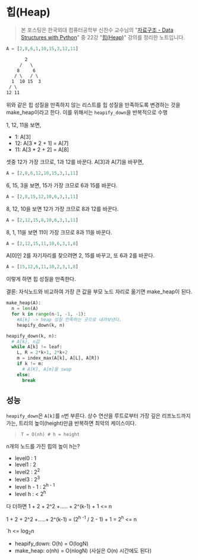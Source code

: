 # 힙(Heap)

> 본 포스팅은 한국외대 컴퓨터공학부 신찬수 교수님의 "[자료구조 - Data Structures with Python](https://www.youtube.com/playlist?list=PLsMufJgu5933ZkBCHS7bQTx0bncjwi4PK)" 중 22강 "[힙(Heap)](https://youtube.com/watch?v=6VMSTOdHRfI)" 강의를 정리한 노트입니다.

```py
A = [2,8,6,1,10,15,3,12,11]
```

```txt
       2
     /   \
    8     6
   / \   / \
  1  10 15  3
 / \
12 11
```

위와 같은 힙 성질을 만족하지 않는 리스트를 힙 성질을 만족하도록 변경하는 것을 make_heap이라고 한다. 이를 위해서는 `heapify_down`을 반복적으로 수행

1, 12, 11을 보면,

- 1: A[3]
- 12: A[3 * 2 + 1] = A[7]
- 11: A[3 * 2 + 2] = A[8]

셋중 12가 가장 크므로, 1과 12를 바꾼다. A[3]과 A[7]을 바꾸면,

```py
A = [2,8,6,12,10,15,3,1,11]
```

6, 15, 3을 보면, 15가 가장 크므로 6과 15를 바꾼다.

```py
A = [2,8,15,12,10,6,3,1,11]
```

8, 12, 10을 보면 12가 가장 크므로 8과 12를 바꾼다.

```py
A = [2,12,15,8,10,6,3,1,11]
```

8, 1, 11을 보면 11이 가장 크므로 8과 11을 바꾼다.

```py
A = [2,12,15,11,10,6,3,1,8]
```

A[0]인 2를 자기자리를 찾으려면 2, 15를 바꾸고, 또 6과 2를 바꾼다.

```py
A = [15,12,6,11,10,2,3,1,8]
```

이렇게 하면 힙 성질을 만족한다.

결론: 자식노드와 비교하여 가장 큰 값을 부모 노드 자리로 옮기면 make_heap이 된다.

```py
make_heap(A):
  n = len(A)
  for k in range(n-1, -1, -1):
    #A[k] -> heap 성질 만족하는 곳으로 내려보낸다.
    heapify_down(k, n)
```

```py
heapify_down(k, n):
  # A[k], n값
  while A[k] != leaf:
    L, R = 2*k+1, 2*k+2
    m = index_max(A[k], A[L], A[R])
    if k != m:
      # A[K], A[m]을 swap
    else:
      break
```

## 성능

`heapify_down`은 `A[k]`를 `n`번 부른다. 상수 연산을 루트로부터 가장 깊은 리프노드까지 가는, 트리의 높이(height)만큼 반복하면 최악의 케이스이다.

> `T = O(nh) # h = height`

n개의 노드를 가진 힙의 높이 h는?

- level0 : 1
- level1 : 2
- level2 : 2<sup>2</sup>
- level3 : 2<sup>3</sup>
- level h - 1 : 2<sup>h - 1</sup>
- level h : < 2<sup>h</sup>

다 더하면 1 + 2 + 2^2 +..... + 2^(k-1) + 1 <= n

1 + 2 + 2^2 +.....+ 2^(k-1) = (2<sup>h -1</sup> / 2 - 1) + 1 = 2<sup>h</sup> <= n

`h <= log<sub>2</sub>n

- heapify_down: O(h) = O(logN)
- make_heap: o(nh) = O(nlogN) (사실은 O(n) 시간에도 된다)
